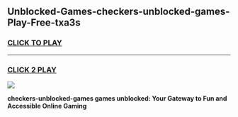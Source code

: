
## Unblocked-Games-checkers-unblocked-games-Play-Free-txa3s
<h3>
<a href="https://premium76.site?title=checkers-unblocked-games&ref=10A">CLICK TO PLAY</a></h3>
<hr>

<h3>
<a href="https://premium76.site?title=checkers-unblocked-games&ref=10A">CLICK 2 PLAY</a>
  
</h3>

<a href="https://premium76.site?title=checkers-unblocked-games&ref=10A"><img src="https://clearcache.store/games.png"></a>


**checkers-unblocked-games games unblocked: Your Gateway to Fun and Accessible Online Gaming**
